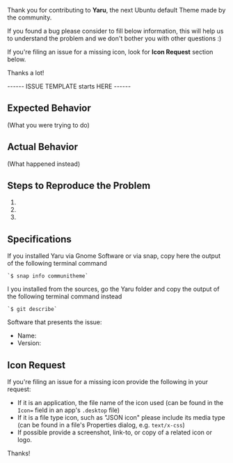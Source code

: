 Thank you for contributing to **Yaru**, the next Ubuntu default Theme made by the community.

If you found a bug please consider to fill below information, this will help us to understand the problem and we don't bother you with other questions :)

If you're filing an issue for a missing icon, look for **Icon Request** section below.

Thanks a lot!

------ ISSUE TEMPLATE starts HERE ------
## Expected Behavior

(What you were trying to do)


## Actual Behavior

(What happened instead)

## Steps to Reproduce the Problem

  1.
  1.
  1.

## Specifications

If you installed Yaru via Gnome Software or via snap, copy here the output of the following terminal command

    `$ snap info communitheme`

I you installed from the sources, go the Yaru folder and copy the output of the following terminal command instead

    `$ git describe`

Software that presents the issue:
- Name:
- Version:


## Icon Request

If you're filing an issue for a missing icon provide the following in your request:

- If it is an application, the file name of the icon used (can be found in the `Icon=` field in an app's `.desktop` file)
- If it is a file type icon, such as "JSON icon" please include its media type (can be found in a file's Properties dialog, e.g. `text/x-css`)
- If possible provide a screenshot, link-to, or copy of a related icon or logo.

Thanks!
